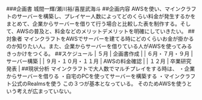 ###企画書
城間一輝/瀬川裕/喜屋武海斗
##企画内容
AWSを使い、マインクラフトのサーバーを構築し、プレイヤー人数によってどのくらい料金が発生するかをまとめて、企業からサーバーを借りて行う場合と比較した表を制作する。そして、AWSの普及と、料金などのメリットデメリットを明確にしていきたい。
##対象者
マインクラフトをAWSでサーバーを建てる時にどのくらいお金が掛かるのか知りたい人。また、企業からサーバーを借りている人がAWSを使ってみるきっかけをつくる。
##スケジュール
| ５月 | 企画書作成 |
| ６月・７月・９月 | サーバー構築 |
| ９月・１０月・１１月 | AWSの料金確認 |
| １２月 | 卒業研究発表 |
##現状分析
マインクラフトで大人数でマルチプレイをする時は、
・企業からサーバーを借りる
・自宅のPCを使ってサーバーを構築する
・マインクラフト公式のRealmsを使う
この３つが基本となっている。
そのためAWSを使うという考えが広まっていない。

